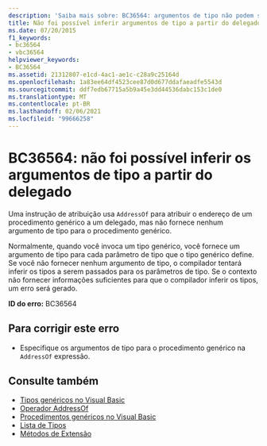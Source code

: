 ```yaml
---
description: 'Saiba mais sobre: BC36564: argumentos de tipo não podem ser inferidos do delegado'
title: Não foi possível inferir argumentos de tipo a partir do delegado
ms.date: 07/20/2015
f1_keywords:
- bc36564
- vbc36564
helpviewer_keywords:
- BC36564
ms.assetid: 21312807-e1cd-4ac1-ae1c-c28a9c25164d
ms.openlocfilehash: 1a83ee64df4523cee87d0d677ddafaeadfe5543d
ms.sourcegitcommit: ddf7edb67715a5b9a45e3dd44536dabc153c1de0
ms.translationtype: MT
ms.contentlocale: pt-BR
ms.lasthandoff: 02/06/2021
ms.locfileid: "99666258"
---
```

# <a name="bc36564-type-arguments-could-not-be-inferred-from-the-delegate"></a>BC36564: não foi possível inferir os argumentos de tipo a partir do delegado

Uma instrução de atribuição usa `AddressOf` para atribuir o endereço de um procedimento genérico a um delegado, mas não fornece nenhum argumento de tipo para o procedimento genérico.

 Normalmente, quando você invoca um tipo genérico, você fornece um argumento de tipo para cada parâmetro de tipo que o tipo genérico define. Se você não fornecer nenhum argumento de tipo, o compilador tentará inferir os tipos a serem passados para os parâmetros de tipo. Se o contexto não fornecer informações suficientes para que o compilador inferir os tipos, um erro será gerado.

 **ID do erro:** BC36564

## <a name="to-correct-this-error"></a>Para corrigir este erro

- Especifique os argumentos de tipo para o procedimento genérico na `AddressOf` expressão.

## <a name="see-also"></a>Consulte também

- [Tipos genéricos no Visual Basic](../../programming-guide/language-features/data-types/generic-types.md)
- [Operador AddressOf](../operators/addressof-operator.md)
- [Procedimentos genéricos no Visual Basic](../../programming-guide/language-features/data-types/generic-procedures.md)
- [Lista de Tipos](../statements/type-list.md)
- [Métodos de Extensão](../../programming-guide/language-features/procedures/extension-methods.md)
